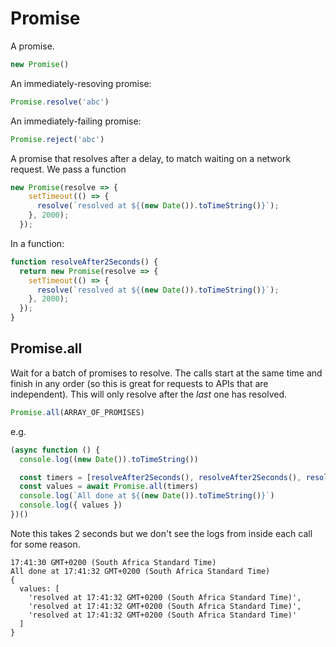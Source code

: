 # Promise

A promise.

```javascript
new Promise()
```

An immediately-resoving promise:

```javascript
Promise.resolve('abc')
```

An immediately-failing promise:

```javascript
Promise.reject('abc')
```

A promise that resolves after a delay, to match waiting on a network request. We pass a function

```javascript
new Promise(resolve => {
    setTimeout(() => {
      resolve(`resolved at ${(new Date()).toTimeString()}`);
    }, 2000);
  });
```

In a function:

```javascript
function resolveAfter2Seconds() {
  return new Promise(resolve => {
    setTimeout(() => {
      resolve(`resolved at ${(new Date()).toTimeString()}`);
    }, 2000);
  });
}
```

## Promise.all

Wait for a batch of promises to resolve. The calls start at the same time and finish in any order (so this is great for requests to APIs that are independent). This will only resolve after the _last_ one has resolved.

```javascript
Promise.all(ARRAY_OF_PROMISES)
```

e.g.

```javascript
(async function () {
  console.log((new Date()).toTimeString())

  const timers = [resolveAfter2Seconds(), resolveAfter2Seconds(), resolveAfter2Seconds()]
  const values = await Promise.all(timers)
  console.log(`All done at ${(new Date()).toTimeString()}`)
  console.log({ values })
})()
```

Note this takes 2 seconds but we don't see the logs from inside each call for some reason. 

```
17:41:30 GMT+0200 (South Africa Standard Time)
All done at 17:41:32 GMT+0200 (South Africa Standard Time)
{
  values: [
    'resolved at 17:41:32 GMT+0200 (South Africa Standard Time)',
    'resolved at 17:41:32 GMT+0200 (South Africa Standard Time)',
    'resolved at 17:41:32 GMT+0200 (South Africa Standard Time)'
  ]
}
```
